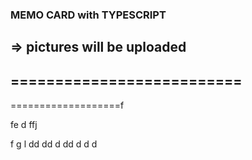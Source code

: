 ### MEMO CARD with TYPESCRIPT
=> pictures will be uploaded
--------------------------
==========================
-
===================f


fe
d
ffj

f
g
l
dd
dd
d
dd
d
d
d
